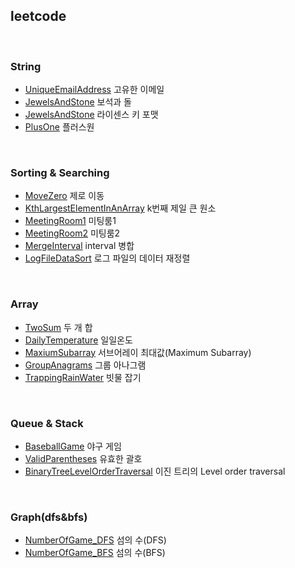 

## leetcode

<br>

### String

- [UniqueEmailAddress](<https://github.com/duoh20/notebook/blob/master/JavaTest/src/leetCode/string/UniqueEmailAddress.java>) 고유한 이메일
- [JewelsAndStone](<https://github.com/duoh20/notebook/blob/master/JavaTest/src/leetCode/string/JewelsAndStone.java>) 보석과 돌
- [JewelsAndStone](<https://github.com/duoh20/notebook/blob/master/JavaTest/src/leetCode/string/LicenseKeyFormatting.java>) 라이센스 키 포맷
- [PlusOne](<https://github.com/duoh20/notebook/blob/master/JavaTest/src/leetCode/string/PlusOne.java>) 플러스원

<br>

### Sorting & Searching
- [MoveZero](<https://github.com/duoh20/notebook/blob/master/JavaTest/src/leetCode/sortingSearching/MoveZero.java>) 제로 이동
- [KthLargestElementInAnArray](<https://github.com/duoh20/notebook/blob/master/JavaTest/src/leetCode/sortingSearching/KthLargestElementInAnArray.java>) k번째 제일 큰 원소
- [MeetingRoom1](<https://github.com/duoh20/notebook/blob/master/JavaTest/src/leetCode/sortingSearching/MeetingRoom.java>) 미팅룸1
- [MeetingRoom2](<https://github.com/duoh20/notebook/blob/master/JavaTest/src/leetCode/sortingSearching/MeetingRoom2.java>) 미팅룸2
- [MergeInterval](<https://github.com/duoh20/notebook/blob/master/JavaTest/src/leetCode/sortingSearching/MergeInterval.java>) interval 병합
- [LogFileDataSort](<https://github.com/duoh20/notebook/blob/master/JavaTest/src/leetCode/sortingSearching/LogFileDataSort.java>) 로그 파일의 데이터 재정렬

<br>

### Array
- [TwoSum](<https://github.com/duoh20/notebook/blob/master/JavaTest/src/leetCode/array/TwoSum.java>) 두 개 합
- [DailyTemperature](<https://github.com/duoh20/notebook/blob/master/JavaTest/src/leetCode/array/DailyTemperature.java>) 일일온도
- [MaxiumSubarray](<https://github.com/duoh20/notebook/blob/master/JavaTest/src/leetCode/array/MaxiumSubarray.java>) 서브어레이 최대값(Maximum Subarray)
- [GroupAnagrams](<https://github.com/duoh20/notebook/blob/master/JavaTest/src/leetCode/array/GroupAnagrams.java>) 그룹 아나그램
- [TrappingRainWater](<https://github.com/duoh20/notebook/blob/master/JavaTest/src/leetCode/array/TrappingRainWater.java>) 빗물 잡기


<br>

### Queue & Stack
- [BaseballGame](<https://github.com/duoh20/notebook/blob/master/JavaTest/src/leetCode/queueStack/BaseballGame.java>) 야구 게임
- [ValidParentheses](<https://github.com/duoh20/notebook/blob/master/JavaTest/src/leetCode/queueStack/ValidParentheses.java>) 유효한 괄호
- [BinaryTreeLevelOrderTraversal](<https://github.com/duoh20/notebook/blob/master/JavaTest/src/leetCode/queueStack/BinaryTreeLevelOrderTraversal.java>) 이진 트리의 Level order traversal



<br>

### Graph(dfs&bfs)
- [NumberOfGame_DFS](<https://github.com/duoh20/notebook/blob/master/JavaTest/src/leetCode/queueStack/NumberOfGameDfs.java>) 섬의 수(DFS)
- [NumberOfGame_BFS](<https://github.com/duoh20/notebook/blob/master/JavaTest/src/leetCode/queueStack/NumberOfGameBfs.java>) 섬의 수(BFS)